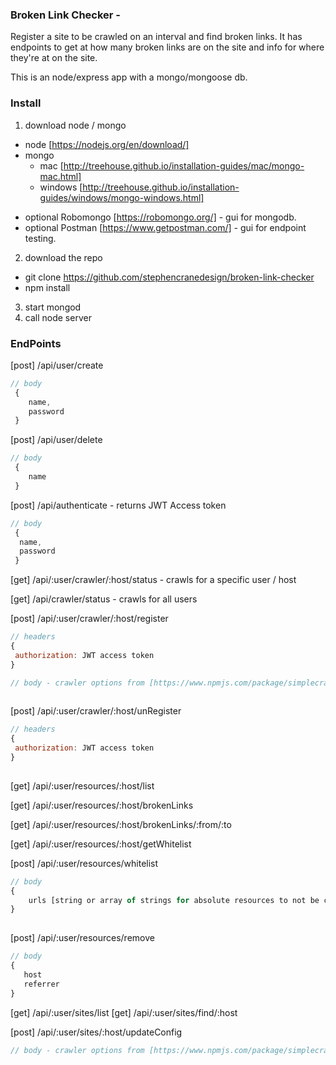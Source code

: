 ### Broken Link Checker - 

Register a site to be crawled on an interval and find broken links. It has endpoints to get at how many broken links are on the site and info for where they're at on the site.

This is an node/express app with a mongo/mongoose db.

### Install

1) download node / mongo
  - node [https://nodejs.org/en/download/]
  - mongo 
  	- mac [http://treehouse.github.io/installation-guides/mac/mongo-mac.html]
  	- windows [http://treehouse.github.io/installation-guides/windows/mongo-windows.html]

  * optional Robomongo [https://robomongo.org/] - gui for mongodb.
  * optional Postman [https://www.getpostman.com/] - gui for endpoint testing.

2) download the repo
  - git clone https://github.com/stephencranedesign/broken-link-checker
  - npm install

3) start mongod
4) call node server

### EndPoints

[post] /api/user/create
``` js
// body
 { 
 	name, 
 	password 
 }
```

[post] /api/user/delete
``` js
// body
 { 
 	name
 }
```

[post] /api/authenticate - returns JWT Access token
``` js
// body
 { 
  name,
  password
 }
```

[get] /api/:user/crawler/:host/status - crawls for a specific user / host

[get] /api/crawler/status - crawls for all users

[post] /api/:user/crawler/:host/register
``` js
// headers
{
 authorization: JWT access token
}

// body - crawler options from [https://www.npmjs.com/package/simplecrawler]
 
```
		
[post] /api/:user/crawler/:host/unRegister 
``` js
// headers
{
 authorization: JWT access token
}
 
```
	 
[get] /api/:user/resources/:host/list

[get] /api/:user/resources/:host/brokenLinks

[get] /api/:user/resources/:host/brokenLinks/:from/:to

[get] /api/:user/resources/:host/getWhitelist

[post] /api/:user/resources/whitelist 
``` js
// body 
{
	urls [string or array of strings for absolute resources to not be counted as broken]
}
 
```

[post] /api/:user/resources/remove
 ``` js
// body 
{
	host
	referrer
}
 
```

[get] /api/:user/sites/list
[get] /api/:user/sites/find/:host

[post] /api/:user/sites/:host/updateConfig
``` js
// body - crawler options from [https://www.npmjs.com/package/simplecrawler]
 
```
